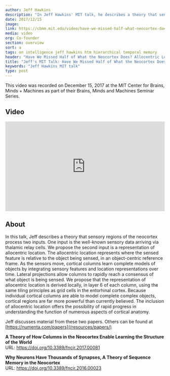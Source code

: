 ```yaml
---
author: Jeff Hawkins
description: "In Jeff Hawkins' MIT talk, he describes a theory that sensory regions of the neocortex process two inputs. One input is the well-known sensory data, and he proposes that the other is a representation of allocentric location. He discusses material from our March 2016 neuron paper and our October 2017 columns paper."
date: 2017/12/15
image:
link: https://cbmm.mit.edu/video/have-we-missed-half-what-neocortex-does-allocentric-location-basis-perception
media: video
org: Co-founder
section: overview
sort: a
tags: on intelligence jeff hawkins htm hierarchical temporal memory
header: "Have We Missed Half of What the Neocortex Does? Allocentric Location as the Basis of Perception"
title: "Jeff's MIT Talk: Have We Missed Half of What the Neocortex Does?"
keywords: "Jeff Hawkins MIT talk"
type: post
---
```


This video was recorded on December 15, 2017 at the MIT Center for Brains, Minds + Machines as part of their Brains, Minds and Machines Seminar Series.

## Video

<iframe width="504" height="284" src="https://www.youtube.com/embed/yVT7dO_Tf4E" frameborder="0" gesture="media" allow="encrypted-media" allowfullscreen></iframe>

## About

In this talk, Jeff describes a theory that sensory regions of the neocortex process two inputs. One input is the well-known sensory data arriving via thalamic relay cells. We propose the second input is a representation of allocentric location. The allocentric location represents where the sensed feature is relative to the object being sensed, in an object-centric reference frame. As the sensors move, cortical columns learn complete models of objects by integrating sensory features and location representations over time. Lateral projections allow columns to rapidly reach a consensus of what object is being sensed. We propose that the representation of allocentric location is derived locally, in layer 6 of each column, using the same tiling principles as grid cells in the entorhinal cortex. Because individual cortical columns are able to model complete complex objects, cortical regions are far more powerful than currently believed. The inclusion of allocentric location offers the possibility of rapid progress in understanding the function of numerous aspects of cortical anatomy.

Jeff discusses material from these two papers. Others can be found at [https://numenta.com/papers](/resources/papers/)

<b>A Theory of How Columns in the Neocortex Enable Learning the Structure of the World</b>
<br>URL: https://doi.org/10.3389/fncir.2017.00081

<b>Why Neurons Have Thousands of Synapses, A Theory of Sequence Memory in the Neocortex</b>
<br>URL: https://doi.org/10.3389/fncir.2016.00023
